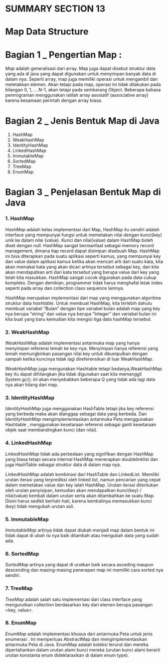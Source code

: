 # SUMMARY SECTION 13
# Map Data Structure

# Bagian 1 _ Pengertian Map : 
*Map* adalah generalisasi dari array. Map juga dapat disebut struktur data yang ada di java yang dapat digunakan untuk menyimpan banyak data di dalam nya.  Seperti array, map juga memiliki operasi untuk mengambil dan meletakkan elemen. Akan tetapi pada map, operasi ini tidak dilakukan pada bilangan 0, 1, … N-1, akan tetapi pada sembarang Object. Beberapa bahasa pemrograman menggunakan istilah array asosiatif (associative array) karena kesamaan perintah dengan array biasa.


# Bagian 2 _ Jenis Bentuk Map di Java
1. HashMap
2. WeakHashMap
3. IdentityHashMap
4. LinkedHashMap
5. ImmutableMap
6. SortedMap
7. TreeMap
8. EnumMap
  

# Bagian 3 _ Penjelasan Bentuk Map di Java
### 1. HashMap

*HashMap* adalah kelas implementasi dari Map, HashMap itu sendiri adalah interface yang mempunyai fungsi untuk memetakan nilai dengan kunci(key) unik ke dalam nilai (value). Kunci dan nilai(value) dalam HashMap boleh diset dengan null. HashMap sangat bermanfaat sebagai memory record management, dimana tiap record dapat disimpan disebuah Map. HashMap ini bisa diterapkan pada suatu aplikasi seperti kamus, yang mempunyai key dan value dalam aplikasi kamus ketika akan mencari arti dari suatu kata, kita akan memakai kata yang akan dicari artinya tersebut sebagai key, dan kita akan mendapatkan arti dari kata tersebut yang berupa value dari key yang telah kita masukkan. HashMap sangat cocok digunakan pada data cukup kompleks. Dengan demikian, programmer tidak harus menghafal letak index seperti pada array dan collection class sequence lainnya.

*HashMap* merupakan implementasi dari map yang menggunakan algoritma struktur data *hashtable*. Untuk membuat HashMap, kita terlebih dahulu membuat variabel “Bulan” dengan tipe variabel bulan adalah map yang key nya berupa “string” dan value nya berupa “Integer” dan variabel bulan ini kita buat yang baru kemudian kita mengisi tiga data hashMap tersebut.

### 2. WeakHashMap

*WeakHashMap* adalah implementasi antarmuka map yang hanya menyimpan referensi lemah ke key-nya. Menyimpan hanya referensi yang lemah memungkinkan pasangan nilai key untuk dikumpulkan dengan sampah ketika kuncinya tidak lagi direferensikan di luar WeakHashMap.

*WeakHashMap* juga mengunakan Hashtable tetapi bedanya,WeakHashMap key itu dapat dihilangkan jika tidak digunakan saat kita memanggil System.gc(); ini akan menyebabkan beberapa Q yang tidak ada lagi data nya akan hilang dari map.

### 3. IdentityHashMap
*IdentityHashMap* juga menggunakan HashTable tetapi jika key referensi yang berbeda maka akan dianggap sebagai data yang berbeda. Dan *IdentityHashMap* mengimplementasikan antarmuka Peta menggunakan Hashtable , menggunakan kesetaraan referensi sebagai ganti kesetaraan objek saat membandingkan kunci (dan nilai).

### 4. LinkedHashMap
*LinkedHashMap* tidak ada perbedaan yang signifikan dengan HashMap yang biasa tetapi secara internal HashMap menerapkan doublelinklist dan juga HashTable sebagai struktur data di dalam map nya.

*LinkedHashMap* adalah kombinasi dari HashTable dan LinkedList. Memiliki urutan iterasi yang terprediksi oleh linked list, namun pencarian yang cepat dalam memetakan value dan key ialah HashMap. Urutan iterasi ditentukan oleh urutan penyisipan, kemudian akan mendapatkan kunci(key) / nilai(value) kembali dalam urutan serta akan ditambahkan ke suatu Map. Disini harus sedikit berhati-hati, karena kembalinya memasukkan kunci (key) tidak mengubah urutan asli.

### 5. ImmutableMap
*ImmutableMap* artinya tidak dapat diubah menjadi map dalam bentuk ini tidak dapat di ubah isi nya baik ditambah atau mengubah data yang sudah ada.

### 6. SortedMap
*SortedMap* artinya yang dapat di urutkan baik secara asceding maupun descending dan masing-masing penerapan map ini memiliki cara sorted nya sendiri.

### 7. TreeMap
*TreeMap* adalah salah satu implementasi dari class interface yang mengurutkan collection berdasarkan key dari elemen berupa pasangan <key, value>.

### 8. EnumMap
*EnumMap* adalah implementasi khusus dari antarmuka Peta untuk jenis enumerasi . Ini memperluas AbstractMap dan mengimplementasikan antarmuka Peta di Java. EnumMap adalah koleksi terurut dan mereka dipertahankan dalam urutan alami kunci mereka (urutan kunci alami berarti urutan konstanta enum dideklarasikan di dalam enum type).


